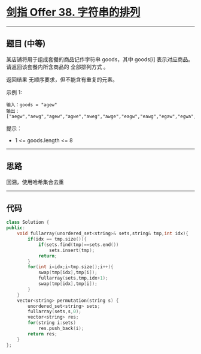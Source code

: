# [剑指 Offer 38. 字符串的排列](https://leetcode.cn/problems/zi-fu-chuan-de-pai-lie-lcof/description/)

---

## 题目 (中等)

某店铺将用于组成套餐的商品记作字符串 goods，其中 goods[i] 表示对应商品。请返回该套餐内所含商品的 全部排列方式 。  

返回结果 无顺序要求，但不能含有重复的元素。  

示例 1:  
```
输入：goods = "agew"
输出：["aegw","aewg","agew","agwe","aweg","awge","eagw","eawg","egaw","egwa","ewag","ewga","gaew","gawe","geaw","gewa","gwae","gwea","waeg","wage","weag","wega","wgae","wgea"]
```

提示：  

- 1 <= goods.length <= 8

---

## 思路

回溯，使用哈希集合去重

---

## 代码

```C++
class Solution {
public:
    void fullarray(unordered_set<string>& sets,string& tmp,int idx){
        if(idx == tmp.size()){
            if(sets.find(tmp)==sets.end())
                sets.insert(tmp);
            return;
        }
        for(int i=idx;i<tmp.size();i++){
            swap(tmp[idx],tmp[i]);
            fullarray(sets,tmp,idx+1);
            swap(tmp[idx],tmp[i]);
        }
    }
    vector<string> permutation(string s) {
        unordered_set<string> sets;
        fullarray(sets,s,0);
        vector<string> res;
        for(string i:sets)
            res.push_back(i);
        return res;
    }
};
```
